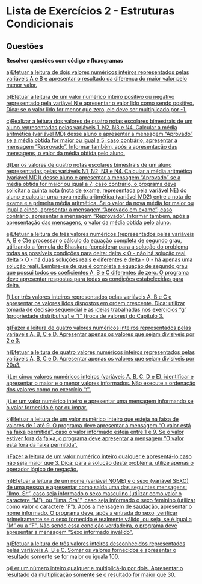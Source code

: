 # Lista de Exercícios 2 - Estruturas Condicionais

## Questões

**Resolver questões com código e fluxogramas**

[a)Efetuar a leitura de dois valores numéricos inteiros representados pelas variáveis A e B e apresentar o resultado da diferença do maior valor pelo menor valor.](a)

[b)Efetuar a leitura de um valor numérico inteiro positivo ou negativo representado pela variável N e apresentar o valor lido como sendo positivo. Dica: se o valor lido for menor que zero, ele deve ser multiplicado por -1.](b)

[c)Realizar a leitura dos valores de quatro notas escolares bimestrais de um aluno representadas pelas variáveis  1, N2, N3 e N4. Calcular a média aritmética (variável MD) desse aluno e apresentar a mensagem “Aprovado” se a média obtida for maior ou igual a 5; caso contrário, apresentar a mensagem “Reprovado”. Informar também, após a apresentação das mensagens, o valor da média obtida pelo aluno.](c)

[d)Ler os valores de quatro notas escolares bimestrais de um aluno representadas pelas variáveis N1, N2, N3 e N4. Calcular a média aritmética (variável MD1) desse aluno e apresentar a mensagem “Aprovado” se a média obtida for maior ou igual a 7; caso contrário, o programa deve solicitar a quinta nota (nota de exame, representada pela variável NE) do aluno e calcular uma nova média aritmética (variável MD2) entre a nota de exame e a primeira média aritmética. Se o valor da nova média for maior ou igual a cinco, apresentar a mensagem “Aprovado em exame”; caso contrário, apresentar a mensagem “Reprovado”. Informar também, após a apresentação das mensagens, o valor da média obtida pelo aluno.](d)

[e)Efetuar a leitura de três valores numéricos (representados pelas variáveis A, B e C)e processar o cálculo da equação completa de segundo grau, utilizando a fórmula de Bhaskara (considerar para a solução do problema todas as possíveis condições para delta: delta < O - não há solução real, delta > O - há duas soluções reais e diferentes e delta - 0 - há apenas uma solução real). Lembre-se de que é completa a equação de segundo grau que possui todos os coeficientes A, B e C diferentes de zero. O programa deve apresentar respostas para todas as condições estabelecidas para delta.](e)

[f) Ler três valores inteiros representados pelas variáveis A, B e C e apresentar os valores lidos dispostos em ordem crescente. Dica: utilizar tomada de decisão sequencial e as ideias trabalhadas nos exercícios “g” (propriedade distributiva) e “f” (troca de valores) do Capítulo 3.](f)

[g)Fazer a leitura de quatro valores numéricos inteiros representados pelas variáveis A, B, C e D. Apresentar apenas os valores que sejam divisíveis por 2 e 3.](g)

[h)Efetuar a leitura de quatro valores numéricos inteiros representados pelas variáveis A, B, C e D. Apresentar apenas os valores que sejam divisíveis por 20u3.](h)

[i)Ler cinco valores numéricos inteiros (variáveis A, B, C, D e E), identificar e apresentar o maior e o menor valores informados. Não execute a ordenação dos valores como no exercício “f”.](i)

[j)Ler um valor numérico inteiro e apresentar uma mensagem informando se o valor fornecido é par ou ímpar.](j)

[k)Efetuar a leitura de um valor numérico inteiro que esteja na faixa de valores de 1 até 9. O programa deve apresentar a mensagem “O valor está na faixa permitida”, caso o valor informado esteja entre 1 e 9. Se o valor estiver fora da faixa, o programa deve apresentar a mensagem “O valor está fora da faixa permitida”.](k)

[l)Fazer a leitura de um valor numérico inteiro qualquer e apresentá-lo caso não seja maior que 3. Dica: para a solução deste problema, utilize apenas o operador lógico de negação.](l)

[m)Efetuar a leitura de um nome (variável NOME) e o sexo (variável SEXO) de uma pessoa e apresentar como saída uma das seguintes mensagens: “Ilmo. Sr.”, caso seja informado o sexo masculino (utilizar como valor o caractere “M”), ou “Ilma. Sra"”, caso seja informado o sexo feminino (utilizar como valor o caractere “F”). Após a mensagem de saudação, apresentar o nome informado. O programa deve, após a entrada do sexo, verificar primeiramente se o sexo fornecido é realmente válido, ou seja, se é igual a “M” ou a “F”. Não sendo essa condição verdadeira, o programa deve apresentar a mensagem “Sexo informado inválido”.](m)

[n)Efetuar a leitura de três valores inteiros desconhecidos representados pelas variáveis A, B e C. Somar os valores fornecidos e apresentar o resultado somente se for maior ou iguala 100.](n)

[o)Ler um número inteiro qualquer e multiplicá-lo por dois. Apresentar o resultado da multiplicação somente se o resultado for maior que 30.](o)